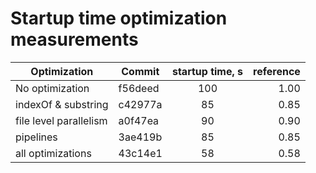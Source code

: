 # Startup time optimization measurements

| Optimization           | Commit   |  startup time, s  | reference |
|------------------------|----------|:-----------------:|----------:|
| No optimization        | f56deed  |        100        |      1.00 |
| indexOf & substring    | c42977a  |        85         |      0.85 |
| file level parallelism | a0f47ea  |        90         |      0.90 |
| pipelines              | 3ae419b  |        85         |      0.85 |
| all optimizations      | 43c14e1  |        58         |      0.58 |
